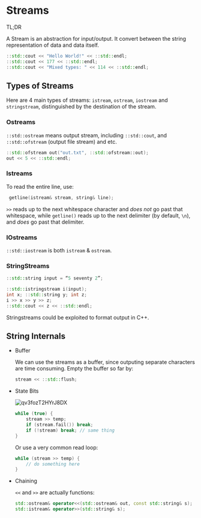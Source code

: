 # Streams
TL;DR

A Stream  is an abstraction for input/output. It convert between the string representation of data and data itself.

```cpp
::std::cout << "Hello World!" << ::std::endl;
::std::cout << 177 << ::std::endl;
::std::cout << "Mixed types: " << 114 << ::std::endl;
```

## Types of Streams

Here are 4 main types of streams: `istream`, `ostream`, `iostream` and `stringstream`, distinguished by the destination of the stream.

### Ostreams

`::std::ostream` means output stream, including `::std::cout`, and `::std::ofstream` (output file stream) and etc.

```cpp
::std::ofstream out("out.txt", ::std::ofstream::out);
out << 5 << ::std::endl;
```

### Istreams

To read the entire line, use:
```cpp
 getline(istream& stream, string& line);
```

`>>` reads up to the next whitespace character and *does not* go past that whitespace, while `getline()` reads up to the next delimiter (by default, `\n`), and *does* go past that delimiter.

### IOstreams

`::std::iostream` is both `istream` & `ostream`.

### StringStreams

```cpp
::std::string input = “5 seventy 2”;

::std::istringstream i(input);
int x; ::std::string y; int z;
i >> x >> y >> z;
::std::cout << z << ::std::endl;
```

Stringstreams could be exploited to format output in C++.

## String Internals

- Buffer
    
    We can use the streams as a buffer, since outputing separate characters are time consuming.
    Empty the buffer so far by:
    ```cpp
    stream << ::std::flush;
    ```
- State Bits

    ![qv3fozT2HYrJ8DX](https://i.loli.net/2021/01/24/qv3fozT2HYrJ8DX.png)
    ```cpp
    while (true) {
        stream >> temp;
        if (stream.fail()) break;
        if (!stream) break; // same thing
    }
    ```
    Or use a very common read loop:
    ```cpp
    while (stream >> temp) {
        // do something here
    }
    ```
- Chaining

    `<<` and `>>` are actually functions:
    ```cpp
    std::ostream& operator<<(std::ostream& out, const std::string& s);
    std::istream& operator>>(std::string& s);
    ```
